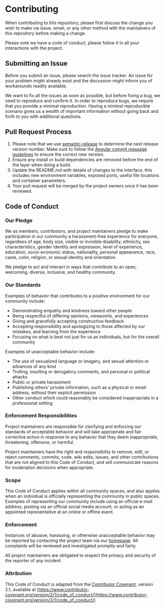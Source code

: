 # Contributing

When contributing to this repository, please first discuss the change you wish to make via issue,
email, or any other method with the maintainers of this repository before making a change.

Please note we have a code of conduct, please follow it in all your interactions with the project.

## Submitting an Issue
Before you submit an issue, please search the issue tracker. An issue for your problem might already
exist and the discussion might inform you of workarounds readily available.

We want to fix all the issues as soon as possible, but before fixing a bug, we need to reproduce 
and confirm it. In order to reproduce bugs, we require that you provide a minimal reproduction. 
Having a minimal reproducible scenario gives us a wealth of important information without going 
back and forth to you with additional questions.

## Pull Request Process
1. Please note that we use [semantic-release](https://github.com/semantic-release/semantic-release) to determine the next release version number. 
   Make sure to follow the [Angular commit message guidelines](https://github.com/angular/angular/blob/main/CONTRIBUTING.md#-commit-message-format) to ensure the correct new version.
2. Ensure any install or build dependencies are removed before the end of the layer when doing a
   build.
3. Update the README.md with details of changes to the interface, this includes new environment
   variables, exposed ports, useful file locations and container parameters.
4. Your pull request will be merged by the project owners once it has been reviewed.

## Code of Conduct

### Our Pledge

We as members, contributors, and project maintainers pledge to make participation in our
community a harassment-free experience for everyone, regardless of age, body
size, visible or invisible disability, ethnicity, sex characteristics, gender
identity and expression, level of experience, education, socio-economic status,
nationality, personal appearance, race, caste, color, religion, or sexual
identity and orientation.

We pledge to act and interact in ways that contribute to an open, welcoming,
diverse, inclusive, and healthy community.

### Our Standards

Examples of behavior that contributes to a positive environment for our
community include:

* Demonstrating empathy and kindness toward other people
* Being respectful of differing opinions, viewpoints, and experiences
* Giving and gracefully accepting constructive feedback
* Accepting responsibility and apologizing to those affected by our mistakes,
  and learning from the experience
* Focusing on what is best not just for us as individuals, but for the overall
  community

Examples of unacceptable behavior include:

* The use of sexualized language or imagery, and sexual attention or advances of
  any kind
* Trolling, insulting or derogatory comments, and personal or political attacks
* Public or private harassment
* Publishing others' private information, such as a physical or email address,
  without their explicit permission
* Other conduct which could reasonably be considered inappropriate in a
  professional setting

### Enforcement Responsibilities

Project maintainers are responsible for clarifying and enforcing our standards of
acceptable behavior and will take appropriate and fair corrective action in
response to any behavior that they deem inappropriate, threatening, offensive,
or harmful.

Project maintainers have the right and responsibility to remove, edit, or reject
comments, commits, code, wiki edits, issues, and other contributions that are
not aligned to this Code of Conduct, and will communicate reasons for moderation
decisions when appropriate.

### Scope

This Code of Conduct applies within all community spaces, and also applies when
an individual is officially representing the community in public spaces.
Examples of representing our community include using an official e-mail address,
posting via an official social media account, or acting as an appointed
representative at an online or offline event.

### Enforcement

Instances of abusive, harassing, or otherwise unacceptable behavior may be
reported by contacting the project team via our [homepage](https://alchemisten.ag). 
All complaints will be reviewed and investigated promptly and fairly.

All project maintainers are obligated to respect the privacy and security of the
reporter of any incident.

### Attribution

This Code of Conduct is adapted from the [Contributor Covenant](https://www.contributor-covenant.org/), version 2.1,
available at [https://www.contributor-covenant.org/version/2/1/code_of_conduct/](https://www.contributor-covenant.org/version/2/1/code_of_conduct/)